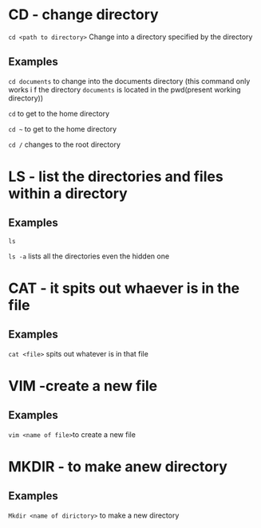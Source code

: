 # CD - change directory
`cd <path to directory>`
Change into a directory specified by the directory
## Examples
`cd documents` to change into the documents directory (this command only works i
f the directory `documents` is located in the pwd(present working directory))

`cd` to get to the home directory  

`cd ~` to get to the home directory

`cd /` changes to the root directory

# LS - list the directories and files within a directory

## Examples
`ls`

`ls -a` lists all the directories even the hidden one

# CAT - it spits out whaever is in the file 

## Examples

`cat <file>` spits out whatever is in that file

# VIM -create a new file

## Examples

`vim <name of file>`to create a new file

# MKDIR - to make anew directory

## Examples

`Mkdir <name of dirictory>` to make a new directory
